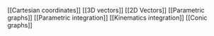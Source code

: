 [[Cartesian coordinates]]
[[3D vectors]]
[[2D Vectors]]
[[Parametric graphs]]
[[Parametric integration]]
[[Kinematics integration]]
[[Conic graphs]]